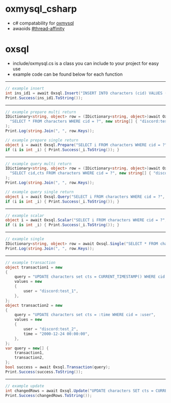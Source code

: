 # oxmysql_csharp
* c# compatability for [oxmysql](https://overextended.github.io/docs/category/oxmysql)
* awaoids [#thread-affinity](https://docs.fivem.net/docs/scripting-manual/runtimes/javascript/#thread-affinity)

# oxsql
* include/oxmysql.cs is a class you can include to your project for easy use
* example code can be found below for each function
---
```cs
// example insert
int ins_id1 = await Oxsql.Insert("INSERT INTO characters (cid) VALUES (?)", new string[] { "discord:test_1" });
Print.Success(ins_id1.ToString());
```
---
```cs
// example prepare multi return
IDictionary<string, object> row = (IDictionary<string, object>)await Oxsql.Prepare(
  "SELECT * FROM characters WHERE cid = ?", new string[] { "discord:test_1" }
);
Print.Log(string.Join(", ", row.Keys));

// example prepare single return
object i = await Oxsql.Prepare("SELECT i FROM characters WHERE cid = ?", new string[] { "discord:test_1" });
if (i is int _i) { Print.Success(_i.ToString()); }
```
---
```cs
// example query multi return
IDictionary<string, object> row = (IDictionary<string, object>)await Oxsql.Query(
  "SELECT cid,cts FROM characters WHERE cid = ?", new string[] { "discord:test_1" }
);
Print.Log(string.Join(", ", row.Keys));

// example query single return
object i = await Oxsql.Query("SELECT i FROM characters WHERE cid = ?", new string[] { "discord:test_1" });
if (i is int _i) { Print.Success(_i.ToString()); }
```
---
```cs
// example scalar
object i = await Oxsql.Scalar("SELECT i FROM characters WHERE cid = ?", new string[] { "discord:test_1" });
if (i is int _i) { Print.Success(_i.ToString()); }
```
---
```cs
// example single
IDictionary<string, object> row = await Oxsql.Single("SELECT * FROM characters WHERE cid = ?", new string[] { "discord:test_1" });
Print.Log(string.Join(", ", row.Keys));
```
---
```cs
// example transaction
object transaction1 = new
{
    query = "UPDATE characters set cts = CURRENT_TIMESTAMP() WHERE cid = :user",
    values = new
    {
        user = "discord:test_1",
    },
};
object transaction2 = new
{
    query = "UPDATE characters set cts = :time WHERE cid = :user",
    values = new
    {
        user = "discord:test_2",
        time = "2000-12-24 00:00:00",
    },
};
var query = new[] {
    transaction1,
    transaction2,
};
bool success = await Oxsql.Transaction(query);
Print.Success(success.ToString());
```
---
```cs
// example update
int changedRows = await Oxsql.Update("UPDATE characters SET cts = CURRENT_TIMESTAMP() WHERE cid = :user ", new { id = 10000, user = "discord:test_1" });
Print.Success(changedRows.ToString());
```
